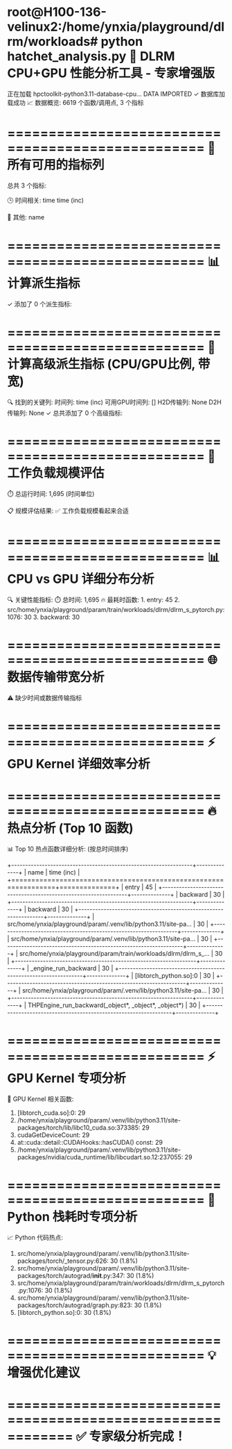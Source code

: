 root@H100-136-velinux2:/home/ynxia/playground/dlrm/workloads# python hatchet_analysis.py 
🚀 DLRM CPU+GPU 性能分析工具 - 专家增强版
============================================================
正在加载 hpctoolkit-python3.11-database-cpu...
DATA IMPORTED
✓ 数据库加载成功
📈 数据概览: 6619 个函数/调用点, 3 个指标

==================================================
🧮 所有可用的指标列
==================================================
总共 3 个指标:

🕒 时间相关:
    time
    time (inc)

🧮 其他:
    name

==================================================
📊 计算派生指标
==================================================
✓ 添加了 0 个派生指标:

==================================================
🔬 计算高级派生指标 (CPU/GPU比例, 带宽)
==================================================
🔍 找到的关键列:
  时间列: time (inc)
  可用GPU时间列: []
  H2D传输列: None
  D2H传输列: None
✓ 总共添加了 0 个高级指标:

==================================================
📏 工作负载规模评估
==================================================
⏱️  总运行时间: 1,695 (时间单位)

📋 规模评估结果:
✅ 工作负载规模看起来合适

==================================================
📊 CPU vs GPU 详细分布分析
==================================================
🔍 关键性能指标:
  ⏱️  总时间: 1,695
  🔥 最耗时函数:
     1. entry: 45
     2. src/home/ynxia/playground/param/train/workloads/dlrm/dlrm_s_pytorch.py:1076: 30
     3. backward: 30

==================================================
🌐 数据传输带宽分析
==================================================
⚠️  缺少时间或数据传输指标

==================================================
⚡ GPU Kernel 详细效率分析
==================================================

==================================================
🔥 热点分析 (Top 10 函数)
==================================================
📊 Top 10 热点函数详细分析:
(按总时间排序)

+-----------------------------------------------------------------+--------------+
| name                                                            |   time (inc) |
+=================================================================+==============+
| entry                                                           |           45 |
+-----------------------------------------------------------------+--------------+
| backward                                                        |           30 |
+-----------------------------------------------------------------+--------------+
| backward                                                        |           30 |
+-----------------------------------------------------------------+--------------+
| src/home/ynxia/playground/param/.venv/lib/python3.11/site-pa... |           30 |
+-----------------------------------------------------------------+--------------+
| src/home/ynxia/playground/param/.venv/lib/python3.11/site-pa... |           30 |
+-----------------------------------------------------------------+--------------+
| src/home/ynxia/playground/param/train/workloads/dlrm/dlrm_s_... |           30 |
+-----------------------------------------------------------------+--------------+
| _engine_run_backward                                            |           30 |
+-----------------------------------------------------------------+--------------+
| [libtorch_python.so]:0                                          |           30 |
+-----------------------------------------------------------------+--------------+
| src/home/ynxia/playground/param/.venv/lib/python3.11/site-pa... |           30 |
+-----------------------------------------------------------------+--------------+
| THPEngine_run_backward(_object*, _object*, _object*)            |           30 |
+-----------------------------------------------------------------+--------------+

==================================================
⚡ GPU Kernel 专项分析
==================================================
🎯 GPU Kernel 相关函数:
  1. [libtorch_cuda.so]:0: 29
  2. /home/ynxia/playground/param/.venv/lib/python3.11/site-packages/torch/lib/libc10_cuda.so:373385: 29
  3. cudaGetDeviceCount: 29
  4. at::cuda::detail::CUDAHooks::hasCUDA() const: 29
  5. /home/ynxia/playground/param/.venv/lib/python3.11/site-packages/nvidia/cuda_runtime/lib/libcudart.so.12:237055: 29

==================================================
🐍 Python 栈耗时专项分析
==================================================
📈 Python 代码热点:
  1. src/home/ynxia/playground/param/.venv/lib/python3.11/site-packages/torch/_tensor.py:626: 30 (1.8%)
  2. src/home/ynxia/playground/param/.venv/lib/python3.11/site-packages/torch/autograd/__init__.py:347: 30 (1.8%)
  3. src/home/ynxia/playground/param/train/workloads/dlrm/dlrm_s_pytorch.py:1076: 30 (1.8%)
  4. src/home/ynxia/playground/param/.venv/lib/python3.11/site-packages/torch/autograd/graph.py:823: 30 (1.8%)
  5. [libtorch_python.so]:0: 30 (1.8%)

==================================================
💡 增强优化建议
==================================================

============================================================
✅ 专家级分析完成！
============================================================